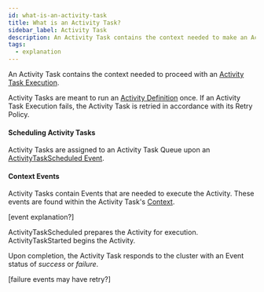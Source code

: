 ```yaml
---
id: what-is-an-activity-task
title: What is an Activity Task?
sidebar_label: Activity Task
description: An Activity Task contains the context needed to make an Activity Task Execution.
tags:
  - explanation
---
```


An Activity Task contains the context needed to proceed with an [Activity Task Execution](/docs/concepts/what-is-an-activity-task-execution).

Activity Tasks are meant to run an [Activity Definition](/docs/concepts/what-is-an-activity-definition) once.
If an Activity Task Execution fails, the Activity Task is retried in accordance with its Retry Policy.

#### Scheduling Activity Tasks

Activity Tasks are assigned to an Activity Task Queue upon an [ActivityTaskScheduled Event](/docs/concepts/what-is-an-activity-task#scheduling-activity-tasks).

#### Context Events

Activity Tasks contain Events that are needed to execute the Activity. These events are found within the Activity Task's [Context](/docs/concepts/what-is-an-activity-task#context-events).

[event explanation?]

ActivityTaskScheduled prepares the Activity for execution. ActivityTaskStarted begins the Activity.

Upon completion, the Activity Task responds to the cluster with an Event status of _success_ or _failure_.

[failure events may have retry?]
